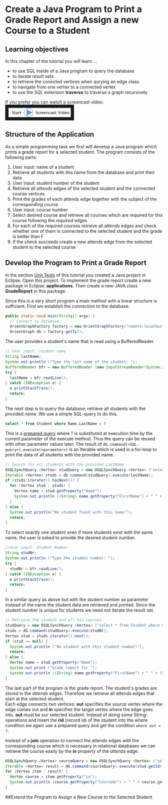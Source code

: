# Create a Java Program to Print a Grade Report and Assign a new Course to a Student

## Learning objectives
In this chapter of the tutorial you will learn ...
* to use SQL inside of a Java program to query the database
* to iterate result sets
* to retrieve the conected vertices when qurying an edge class
* to navigate from one vertex to a connected vertex
* to use the SQL extension **traverse** to traverse a graph recursively


If you prefer you can watch a screencast video:
<a href="RWM-Search-2.mp4
" target="_blank"><img src="StartScreencastVideo.jpg"
alt="Eclipse Video" width="200" height="30" border="10" /></a>

## Structure of the Application
As a simple programming task we first will develop a Java program which prints a grade report for a selected student. The program consists of the following parts:

1. User input: name of a student
1. Retrieve all students with this name from the database and print their data
1. User input: student number of the student
1. Retrieve all *attends* edges of the selected student and the connected course vertices
2. Print the grades of each attends edge together with the subject of the corresponding course
2. User input: course number
3. Select desired course and retrieve all courses which are required for this course following the *required* edges
1. For each of the required courses retrieve all *attends* edges and check whether one of them is connected to the selected student and the grade is better than F
2. If the check succeeds create a new attends edge from the selected student to the selected course

## Develop the Program to Print a Grade Report

In the section [Unit Tests](unit_tests.md) of this tutorial you created a Java project in Eclipse. Open this project. To implement the grade report create a new package in Eclipse: **applications**. Then create a new JAVA class **GradeReport** in this package.

Since this is a very short program a main method with a linear structure is sufficient. First we establish the connection to the database.

```java
public static void main(String[] args) {
  // Connect to database
  OrientGraphFactory factory = new OrientGraphFactory("remote:localhost/CourseParticipation", "admin", "admin"); // The OrientDB server must be running
  OrientGraph db = factory.getTx();
```

The user provides a student's name that is read using a BufferedReader.

```java
// User input: student name
String lastName;
System.out.println ("Type the last name of the student: ");
BufferedReader bfr = new BufferedReader (new InputStreamReader(System.in));
try {
  lastName = bfr.readLine();
} catch (IOException e) {
  e.printStackTrace();
  return;
}
```

The next step is to query the database: retrieve all students with the provided name. We use a simple SQL-query to do this.

```sql
select * from Student where Name.LastName = ?
```
This is a [prepared query](http://orientdb.com/docs/last/Document-Database.html#prepared-query) where ? is substituted at execution time by the current parameter of the execute method. Thus the query can be reused with other parameter values later. The result of ``db.command(<SQL-query>).execute(<parameter>)`` is an Iterable which is used in a for-loop to print the data of all students with the provided name.

```java
// Search for all students with the provided LastName
OSQLSynchQuery <Vertex> studQuery = new OSQLSynchQuery <Vertex> ("select * from Student where Name.LastName = ?");
Iterable <Vertex> studs = db.command(studQuery).execute(lastName);
if (studs.iterator().hasNext()) {
  for (Vertex stud : studs) {
    Vertex name = stud.getProperty("Name");
    System.out.println ((String) name.getProperty("FirstName") + " " + (String) name.getProperty("LastName") + ", DOB: " + stud.getProperty("DOB") + ", Stud-Nr: " + stud.getProperty("StudentNr"));
  }
} else { 
  System.out.println("No student found with this name!"); 
  return;
}

```

To select exactly one student even if more students exist with the same name, the user is asked to provide the desired student number.

```java
//User input: Student Number
String studNr;
System.out.println ("Type the student number: ");
try {
  studNr = bfr.readLine();
} catch (IOException e) {
  e.printStackTrace();
  return;
}
```

In a similar query as above but with the student number as parameter instead of the name the student data are retrieved and printed. Since the student number is unique for students we need not iterate the result set.

```java
// Retrieve the student and all his courses
studQuery = new OSQLSynchQuery <Vertex> ("select * from Student where StudentNr = ?");
studs = db.command(studQuery).execute(studNr);
Vertex stud = studs.iterator().next();
if (stud == null) {
  System.out.println ("No student with this student number!");
  return;
} else {
  Vertex name = stud.getProperty("Name");
  System.out.print ("Grade report for ");
  System.out.println ((String) name.getProperty("FirstName") + " " + (String) name.getProperty("LastName") + ", DOB: " + stud.getProperty("DOB") + ", Stud-Nr: " + stud.getProperty("StudentNr"));;
}
```

The last part of the program is the grade report. The student's grades are stored in the *attends* edges. Therefore we retrieve all attends edges that start at the selected student.  
Each edge connects two vertices: **out** specifies the source vertex where the edge comes out and **in** specifies the target vertex where the edge goes into. **out** must be our selected student. Instead of doing some String-operations and insert the **rid** (record id) of the student into the where condition we again use a prepared query and get the condition ``where out = ?``.

Instead of a **join** operation to connect the attends edges with the corresponding course which is necessary in relational databases we can retrieve the course easily by the **in** property of the *attends* edge.

```java
OSQLSynchQuery <Vertex> courseQuery = new OSQLSynchQuery <Vertex> ("select in, Semester, Attempt, Grade from attends where out = ? order by Semester");
Iterable <Vertex> result = db.command(courseQuery).execute(stud.getId());
for (Vertex item : result) {
  Vertex course = item.getProperty("in");
  System.out.println (course.getProperty("CourseNr") + " " + course.getProperty("Subject") + " " + item.getProperty("Semester") + " " + item.getProperty("Attempt") + " " + item.getProperty("Grade"));
}
```

##Extend the Program to Assign a New Course to the Selected Student


